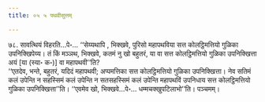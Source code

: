 ```yaml
---
title: ०५ ५ पथवीसुत्तम्

---
```


७८. सावत्थियं विहरति…पे॰… ‘‘सेय्यथापि , भिक्खवे, पुरिसो महापथविया सत्त कोलट्ठिमत्तियो गुळिका उपनिक्खिपेय्य। तं किं मञ्ञथ, भिक्खवे, कतमं नु खो बहुतरं, या वा सत्त कोलट्ठिमत्तियो गुळिका उपनिक्खित्ता अयं [या (स्या॰ क॰)] वा महापथवी’’ति?  
‘‘एतदेव, भन्ते, बहुतरं, यदिदं महापथवी; अप्पमत्तिका सत्त कोलट्ठिमत्तियो गुळिका उपनिक्खित्ता। नेव सतिमं कलं उपेन्ति न सहस्सिमं कलं उपेन्ति न सतसहस्सिमं कलं उपेन्ति महापथविं उपनिधाय सत्त कोलट्ठिमत्तियो गुळिका उपनिक्खित्ता’’ति। ‘‘एवमेव खो, भिक्खवे…पे॰… धम्मचक्खुपटिलाभो’’ति। पञ्चमम्।  

